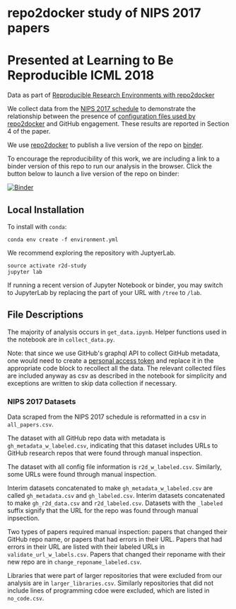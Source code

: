 # repo2docker study of NIPS 2017 papers 
# Presented at Learning to Be Reproducible ICML 2018

Data as part of [Reproducible Research Environments with repo2docker](https://openreview.net/forum?id=B1lYOwuoxm)

We collect data from the [NIPS 2017 schedule](https://nips.cc/Conferences/2017/Schedule) to demonstrate the relationship between the presence of [configuration files used by repo2docker](http://repo2docker.readthedocs.io/en/latest/config_files.html) and GitHub engagement.  These results are reported in Section 4 of the paper.

We use [repo2docker](https://github.com/jupyter/repo2docker) to publish a live version of the repo on [binder](https://mybinder.org).

To encourage the reproducibility of this work, we are including a link to a binder version of this repo to run our analysis in the browser. Click the button below to launch a live version of the repo on binder:

[![Binder](https://mybinder.org/badge.svg)](https://mybinder.org/v2/gh/jzf2101/r2d_study/master?filepath=get_data.ipynb)

## Local Installation 

To install with `conda`:

```
conda env create -f environment.yml
```

We recommend exploring the repository with JuptyerLab.

```
source activate r2d-study
jupyter lab
```

If running a recent version of Jupyter Notebook or binder, you may switch to JupyterLab by replacing the part of your URL with `/tree` to `/lab`.

## File Descriptions

The majority of analysis occurs in `get_data.ipynb`.  Helper functions used in the notebook are in `collect_data.py`.  

Note: that since we use GitHub's graphql API to collect GitHub metadata, one would need to create a [personal access token](https://help.github.com/articles/creating-a-personal-access-token-for-the-command-line/) and replace it in the appropriate code block to recollect all the data.  The relevant collected files are included anyway as csv as described in the notebook for simplicity and exceptions are written to skip data collection if necessary.

### NIPS 2017 Datasets

Data scraped from the NIPS 2017 schedule is reformatted in a csv in `all_papers.csv`.

The dataset with all GitHub repo data with metadata is `gh_metadata_w_labeled.csv`, indicating that this dataset includes URLs to GitHub research repos that were found through manual inspection.

The dataset with all config file information is `r2d_w_labeled.csv`.  Similarly, some URLs were found through manual inspection.

Interim datasets concatenated to make `gh_metadata_w_labeled.csv` are called `gh_metadata.csv` and `gh_labeled.csv`. Interim datasets concatenated to make `gh_r2d_data.csv` and `r2d_labeled.csv`.  Datasets with the `_labeled` suffix signify that the URL for the repo was found through manual inpsection.  

Two types of papers required manual inspection: papers that changed their GitHub repo name, or papers that had errors in their URL.  Papers that had errors in their URL are listed with their labeled URLs in `validate_url_w_labels.csv`. Papers that changed their reponame with their new repo are in `change_reponame_labeled.csv`.

Libraries that were part of larger repositories that were excluded from our analysis are in `larger_libraries.csv`. Similarly repositories that did not include lines of programming cdoe were excluded, which are listed in `no_code.csv`.